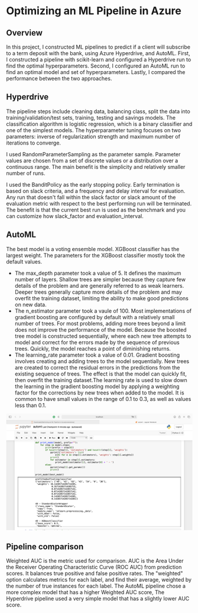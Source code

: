 # Optimizing an ML Pipeline in Azure

## Overview
In this project, I constructed ML pipelines to predict if a client will subscribe to a term deposit with the bank, using Azure Hyperdrive, and AutoML. First, I constructed a pipeline with scikit-learn and configured a Hyperdrive run to find the optimal hyperparameters. Second, I configured an AutoML run to find an optimal model and set of hyperparameters. Lastly, I compared the performance between the two approaches. 

## Hyperdrive
The pipeline steps include cleaning data, balancing class, split the data into training/validation/test sets, training, testing and savings models. The classification algorithm is logistic regression, which is a binary classifier and one of the simplest models. The hyperparameter tuning focuses on two parameters: inverse of regularization strength and maximum number of iterations to converge.

I used RandomParameterSampling as the parameter sample. Parameter values are chosen from a set of discrete values or a distribution over a continuous range. The main benefit is the simplicity and relatively smaller number of runs. 

I used the BanditPolicy as the early stopping policy. Early termination is based on slack criteria, and a frequency and delay interval for evaluation. Any run that doesn't fall within the slack factor or slack amount of the evaluation metric with respect to the best performing run will be terminated. The benefit is that the current best run is used as the benchmark and you can customize how slack_factor and evaluation_interval. 

## AutoML
The best model is a voting ensemble model. XGBoost classifier has the largest weight. The parameters for the XGBoost classifier mostly took the default values. 
- The max_depth parameter took a value of 5. It defines the maximum number of layers. Shallow trees are simpler because they capture few details of the problem and are generally referred to as weak learners. Deeper trees generally capture more details of the problem and may overfit the training dataset, limiting the ability to make good predictions on new data. 
- The n_estimator parameter took a vaule of 100. Most implementations of gradient boosting are configured by default with a relatively small number of trees. For most problems, adding more trees beyond a limit does not improve the performance of the model. Because the boosted tree model is constructed sequentially, where each new tree attempts to model and correct for the errors made by the sequence of previous trees. Quickly, the model reaches a point of diminishing returns.
- The learning_rate parameter took a value of 0.01. Gradient boosting involves creating and adding trees to the model sequentially. New trees are created to correct the residual errors in the predictions from the existing sequence of trees.
The effect is that the model can quickly fit, then overfit the training dataset.The learning rate is used to slow down the learning in the gradient boosting model by applying a weighting factor for the corrections by new trees when added to the model. It is common to have small values in the range of 0.1 to 0.3, as well as values less than 0.1.

![](screenshots/best_model.png)

## Pipeline comparison
Weighted AUC is the metric used for comparison. AUC is the  Area Under the Receiver Operating Characteristic Curve (ROC AUC) from prediction scores. It balances true positive and false positive rates. The "weighted" option calculates metrics for each label, and find their average, weighted by the number of true instances for each label. The AutoML pipeline chose a more complex model that has a higher Weighted AUC score, The Hyperdrive pipeline used a very simple model that has a slightly lower AUC score.

